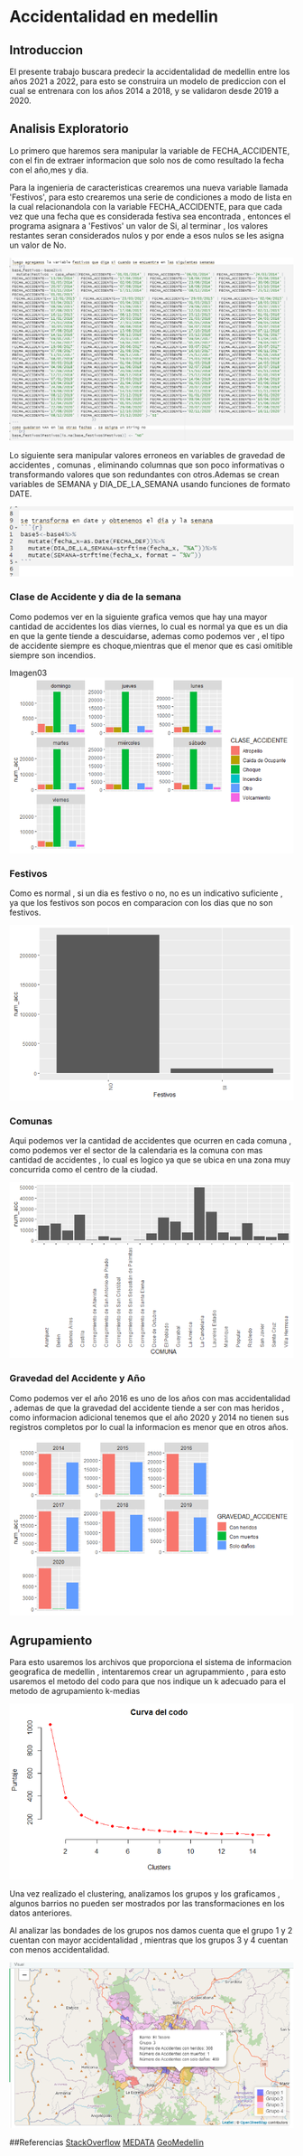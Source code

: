 # Accidentalidad en medellin

## Introduccion

El presente trabajo buscara predecir la accidentalidad de medellin entre los años 2021 a 2022, para esto se construira un modelo de prediccion con el cual se entrenara con los años 2014 a 2018, y se validaron desde 2019 a 2020.

## Analisis Exploratorio
Lo primero que haremos sera manipular la variable de FECHA_ACCIDENTE, con el fin de extraer informacion que solo nos de como resultado la fecha con el año,mes y dia.

Para la ingenieria de caracteristicas crearemos una nueva variable llamada 'Festivos', para esto crearemos una serie de condiciones a modo de lista en la cual relacionandola con la variable FECHA_ACCIDENTE, para que cada vez que una fecha que es considerada festiva sea encontrada , entonces el programa asignara a 'Festivos' un valor de Si, al terminar , los valores restantes seran considerados nulos y por ende a esos nulos se les asigna un valor de No.


![](https://github.com/Efbarrientosa/Trabajo-3-TAE/blob/main/01.PNG)

Lo siguiente sera manipular valores erroneos en variables de gravedad de accidentes , comunas , eliminando columnas que son poco informativas o transformando valores que son redundantes con otros.Ademas se crean variables de SEMANA y DIA_DE_LA_SEMANA usando funciones de formato DATE.


![](https://github.com/Efbarrientosa/Trabajo-3-TAE/blob/main/02.PNG)

### Clase de Accidente y dia de la semana
Como podemos ver en la siguiente grafica vemos que hay una mayor cantidad de accidentes los dias viernes, lo cual es normal ya que es un dia en que la gente tiende a descuidarse, ademas como podemos ver , el tipo de accidente siempre es choque,mientras que el menor que es casi omitible siempre son incendios.

Imagen03
![](https://github.com/Efbarrientosa/Trabajo-3-TAE/blob/main/03.png)

### Festivos
Como es normal , si un dia es festivo o no, no es un indicativo suficiente , ya que los festivos son pocos en comparacion con los dias que no son festivos.


![](https://github.com/Efbarrientosa/Trabajo-3-TAE/blob/main/04.png)
### Comunas
Aqui podemos ver la cantidad de accidentes  que ocurren en cada comuna , como podemos ver el sector de la calendaria es la comuna con mas cantidad de accidentes , lo cual  es logico ya que se ubica en una zona muy concurrida como el centro de la ciudad.


![](https://github.com/Efbarrientosa/Trabajo-3-TAE/blob/main/05.png)
### Gravedad del Accidente y Año
Como podemos ver el año 2016 es uno de los años con mas accidentalidad , ademas de que la gravedad del accidente tiende a ser con mas heridos , como informacion adicional tenemos que el año 2020 y 2014 no tienen sus registros completos por lo cual la informacion es menor que en otros años.


![](https://github.com/Efbarrientosa/Trabajo-3-TAE/blob/main/06.png)
## Agrupamiento
Para esto usaremos los archivos que proporciona el sistema de informacion geografica de medellin , intentaremos crear un agrupammiento , para esto usaremos el metodo del codo para que nos indique un k adecuado para el metodo de agrupamiento k-medias


![](https://github.com/Efbarrientosa/Trabajo-3-TAE/blob/main/07.png)

Una vez realizado el clustering, analizamos los grupos y los graficamos , algunos barrios no pueden ser mostrados por las transformaciones en los datos anteriores.

Al analizar las bondades de los grupos nos damos cuenta que el grupo 1 y 2 cuentan con mayor accidentalidad , mientras que los grupos 3 y 4 cuentan con menos accidentalidad.




![](https://github.com/Efbarrientosa/Trabajo-3-TAE/blob/main/08.PNG)

##Referencias
[StackOverflow](https://stackoverflow.com/)
[MEDATA](http://medata.gov.co/dataset/incidentes-viales)
[GeoMedellin](https://geomedellin-m-medellin.opendata.arcgis.com/datasets/limite-barrio-vereda-catastral/explore?location=6.268865%2C-75.595576%2C12.61)
